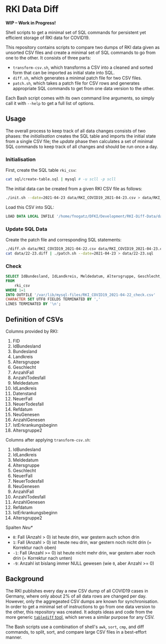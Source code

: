 # RKI Data Diff

**WIP – Work in Progress!**

Shell scripts to get a minimal set of SQL commands for persistent yet efficient storage of RKI data for COVID19.

This repository contains scripts to compare two dumps of RKI data given as unsorted CSV files and create a minimal set of SQL commands to go from one to the other. It consists of three parts:

- `transform-csv.sh`, which transforms a CSV into a cleaned and sorted form that can be imported as initial state into SQL.
- `diff.sh`, which generates a minimal patch file for two CSV files.
- `patch.sh`, which takes a patch file for CSV rows and generates appropriate SQL commands to get from one data version to the other.

Each Bash script comes with its own command line arguments, so simply call it with `--help` to get a full list of options.

## Usage

The overall process to keep track of all data changes consists of two phases: the *initialisation* creates the SQL table and imports the initial state from a single CSV file; the *update* phase then calculates a set of minimal SQL commands to keep track of all changes and should be run once a day.

### Initialisation

First, create the SQL table `rki_csv`:

```sh
cat sql/create-table.sql | mysql # -u scll -p scll
```

The initial data can be created from a given RKI CSV file as follows:

```sh
./init.sh --date=2021-04-23 data/RKI_COVID19_2021-04-23.csv > data/RKI_COVID19_2021-04-23_init.csv
```

Load this CSV into SQL:

```sql
LOAD DATA LOCAL INFILE '/home/fnogatz/DFKI/Development/RKI-Diff-Data/data/RKI_COVID19_2021-04-22_init.csv' INTO TABLE rki_csv CHARACTER SET UTF8 FIELDS TERMINATED BY ',' OPTIONALLY ENCLOSED BY '"' IGNORE 0 LINES;
```

### Update SQL Data

Create the patch file and corresponding SQL statements:

```sh
./diff.sh data/RKI_COVID19_2021-04-22.csv data/RKI_COVID19_2021-04-23.csv > data/22-23.diff
cat data/22-23.diff | ./patch.sh --date=2021-04-23 > data/22-23.sql
```

### Check

```sql
SELECT IdBundesland, IdLandkreis, Meldedatum, Altersgruppe, Geschlecht, NeuerFall, NeuerTodesfall, NeuGenesen, AnzahlFall, AnzahlTodesfall, AnzahlGenesen, Refdatum, IstErkrankungsbeginn, Altersgruppe2, "2021-04-22", NULL
FROM
    rki_csv
WHERE 1=1
INTO OUTFILE '/var/lib/mysql-files/RKI_COVID19_2021-04-22_check.csv'
CHARACTER SET UTF8 FIELDS TERMINATED BY ','
LINES TERMINATED BY '\n';
```

## Definition of CSVs

Columns provided by RKI:

1.  FID
2.  IdBundesland
3.  Bundesland
4.  Landkreis
5.  Altersgruppe
6.  Geschlecht
7.  AnzahlFall
8.  AnzahlTodesfall
9.  Meldedatum
10. IdLandkreis
11. Datenstand
12. NeuerFall
13. NeuerTodesfall
14. Refdatum
15. NeuGenesen
16. AnzahlGenesen
17. IstErkrankungsbeginn
18. Altersgruppe2

Columns after applying `transform-csv.sh`:

1.  IdBundesland
2.  IdLandkreis
3.  Meldedatum
4.  Altersgruppe
5.  Geschlecht
6.  NeuerFall
7.  NeuerTodesfall
8.  NeuGenesen
9.  AnzahlFall
10. AnzahlTodesfall
11. AnzahlGenesen
12. Refdatum
13. IstErkrankungsbeginn
14. Altersgruppe2

Spalten *Neu\**

- `0`: Fall (Anzahl > 0) ist heute drin, war gestern auch schon drin
- `1`: Fall (Anzahl > 0) ist heute neu drin, war gestern noch nicht drin (= Korrektur nach oben)
- `-1`: Fall (Anzahl >= 0) ist heute nicht mehr drin, war gestern aber noch drin (= Korrektur nach unten)
- `-9`: Anzahl ist bislang immer NULL gewesen (wie `0`, aber Anzahl >= 0)

## Background

The RKI publishes every day a new CSV dump of all COVID19 cases in Germany, where only about 2% of all data rows are changed per day. However, only the aggregeated CSV dumps are known for synchronisation. In order to get a minimal set of instructions to go from one data version to the other, this repository was created. It adopts ideas and code from the more generic [`tablediff` tool](https://github.com/fnogatz/tablediff), which serves a similar purpose for any CSV.

The Bash scripts use a combination of shell's `awk`, `sort`, `cmp`, and diff commands, to split, sort, and compare large CSV files in a best-effort manner.
